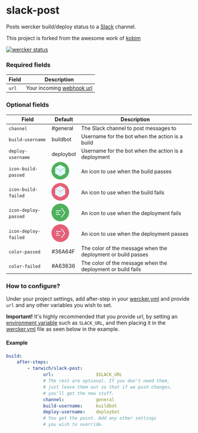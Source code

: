 # slack-post

Posts wercker build/deploy status to a [Slack] channel.

This project is forked from the awesome work of [kobim]

[Slack]: https://slack.com/
[kobim]: https://github.com/kobim/wercker-step-slack-post

[![wercker status](https://app.wercker.com/status/2e1e6f8d0019065fdf1ae2d2d49f366c/m "wercker status")](https://app.wercker.com/project/bykey/2e1e6f8d0019065fdf1ae2d2d49f366c)

### Required fields

| Field | Description |
|-------|-------------|
| `url` | Your incoming [webhook url] |

[webhook url]: https://slack.com/services/new/incoming-webhook

### Optional fields

| Field                | Default   | Description |
|----------------------|-----------|-------------|
| `channel`            | #general  | The Slack channel to post messages to |
| `build-username`     | buildbot  | Username for the bot when the action is a build |
| `deploy-username`    | deploybot | Username for the bot when the action is a deployment |
| `icon-build-passed`  | ![Green Icon](https://raw.githubusercontent.com/tarwich/wercker-step-slack-post/master/icons/build-passed.png?v1.0.3) | An icon to use when the build passes |
| `icon-build-failed`  | ![Red Icon](https://raw.githubusercontent.com/tarwich/wercker-step-slack-post/master/icons/build-failed.png?v1.0.3) | An icon to use when the build fails |
| `icon-deploy-passed` | ![Green Icon](https://raw.githubusercontent.com/tarwich/wercker-step-slack-post/master/icons/deploy-passed.png?v1.0.3) | An icon to use when the deployment fails |
| `icon-deploy-failed` | ![Red Icon](https://raw.githubusercontent.com/tarwich/wercker-step-slack-post/master/icons/deploy-failed.png?v1.0.3) | An icon to use when the deployment passes |
| `color-passed`       | \#36A64F  | The color of the message when the deployment or build passes |
| `color-failed`       | \#A63636  | The color of the message when the deployment or build fails |

### How to configure?

Under your project settings, add after-step in your [wercker.yml] and provide `url` and any other variables you wish to set.

**Important!** It's highly recommended that you provide url, by setting an [environment variable] such as `SLACK_URL`, and then placing it in the [wercker.yml] file as seen below in the example.

[wercker.yml]: http://devcenter.wercker.com/articles/werckeryml/
[environment variable]: http://devcenter.wercker.com/docs/environment-variables/creating-env-vars.html

#### Example

```yaml
build:
    after-steps:
        - tarwich/slack-post:
              url:                $SLACK_URL
              # The rest are optional. If you don't need them,
              # just leave them out so that if we push changes,
              # you'll get the new stuff.
              channel:            general
              build-username:     buildbot
              deploy-username:    deploybot
              # You get the point. Add any other settings
              # you wish to override.
```
